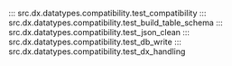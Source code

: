 ::: src.dx.datatypes.compatibility.test_compatibility
::: src.dx.datatypes.compatibility.test_build_table_schema
::: src.dx.datatypes.compatibility.test_json_clean
::: src.dx.datatypes.compatibility.test_db_write
::: src.dx.datatypes.compatibility.test_dx_handling